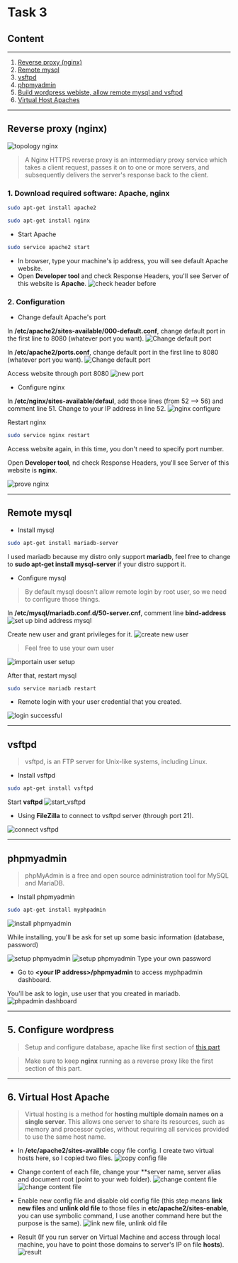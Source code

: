 # Task 3
## Content
---
1. <a href="#1">Reverse proxy (nginx)</a>
2. <a href="#2">Remote mysql</a>
3. <a href="#3">vsftpd</a>
4. <a href="#4">phpmyadmin</a>
5. <a href="#5">Build wordpress webiste, allow remote mysql and vsftpd</a>
6. <a href="#6">Virtual Host Apaches</a>

---
<div id="1"></div>

## Reverse proxy (nginx)

![topology nginx](./img/reverse-proxy-nginx-topology.jpg)

>A Nginx HTTPS reverse proxy is an intermediary proxy service which takes a client request, passes it on to one or more servers, and subsequently delivers the server's response back to the client.

### 1. Download required software: Apache, nginx

```bash
sudo apt-get install apache2
```
```bash
sudo apt-get install nginx
```

- Start Apache
```bash
sudo service apache2 start
```
- In browser, type your machine's ip address, you will see default Apache website.
- Open **Developer tool** and check Response Headers, you'll see Server of this website is **Apache**.
![check header before](./img/prove_apach.png)

### 2. Configuration
- Change default Apache's port

In **/etc/apache2/sites-available/000-default.conf**, change default port in the first line to 8080 (whatever port you want).
![Change default port](./img/changport_000.png)

In **/etc/apache2/ports.conf**, change default port in the first line to 8080 (whatever port you want).
![Change default port](./img/change_ports.png)

Access website through port 8080
![new port](./img/change_port_apache.png)

- Configure nginx

In **/etc/nginx/sites-available/defaul**, add those lines (from 52 --> 56) and comment line 51. Change to your IP address in line 52.
![nginx configure](./img/change_nginx.png)

Restart nginx
```bash
sudo service nginx restart
```

Access website again, in this time, you don't need to specify port number.

Open **Developer tool**, nd check Response Headers, you'll see Server of this website is **nginx**.

![prove nginx](./img/nginx_prove.png)

---
<div id="2"></div>

## Remote mysql

- Install mysql
```bash
sudo apt-get install mariadb-server
```
I used mariadb because my distro only support **mariadb**, feel free to change to **sudo apt-get install mysql-server** if your distro support it.

- Configure mysql

> By default mysql doesn't allow remote login by root user, so we need to configure those things.

In **/etc/mysql/mariadb.conf.d/50-server.cnf**, comment line **bind-address**
![set up bind address mysql](./img/setup_mysql_remote.jpeg)


Create new user and grant privileges for it.
![create new user](./img/create_user_to_remote_mysql.jpeg)
> Feel free to use your own user

![importain user setup](./img/required_setup.jpeg)

After that, restart mysql
```bash
sudo service mariadb restart
```

- Remote login with your user credential that you created.

![login successful](./img/login_remote_success.jpeg)

---
<div id="3"><div>

## vsftpd
> vsftpd, is an FTP server for Unix-like systems, including Linux.

- Install vsftpd
```bash
sudo apt-get install vsftpd
```
Start **vsftpd**
![start_vsftpd](./img/start_vsftpd.jpeg) 

- Using **FileZilla** to connect to vsftpd server (through port 21).

![connect vsftpd](./img/test_file_vsftpd.jpeg)

---
<div id="4"></div>

## phpmyadmin
> phpMyAdmin is a free and open source administration tool for MySQL and MariaDB.
- Install phpmyadmin
```bash
sudo apt-get install myphpadmin
```
![install phpmyadmin](./img/install_phpmyadmin.jpeg)

While installing, you'll be ask for set up some basic information (database, password)

![setup phpmyadmin](./img/setup_phpmyadmin.jpeg)
![setup phpmyadmin](./img/setup_password_phpmyadin.jpeg)
Type your own password

- Go to **\<your IP address>/phpmyadmin** to access myphpadmin dashboard.

You'll be ask to login, use user that you created in mariadb.
![phpadmin dashboard](./img/phpadmin-dashboard.png)

---
<div id="5"></div>

## 5. Configure wordpress

> Setup and configure database, apache like first section of [this part](./Task2/part1.md)

> Make sure to keep **nginx** running as a reverse proxy like the first section of this part.

---

## 6. Virtual Host Apache

> Virtual hosting is a method for **hosting multiple domain names on a single server**. This allows one server to share its resources, such as memory and processor cycles, without requiring all services provided to use the same host name.

- In **/etc/apache2/sites-availble** copy file config. I create two virtual hosts here, so I copied two files.
![copy config file](./img/copy-file.png) 

- Change content of each file, change your **server name, server alias and document root (point to your web folder).
![change content file](./img/change-configfile.png)
![change content file](./img/change-confilefile1.png)

- Enable new config file and disable old config file (this step means **link new files** and **unlink old file** to those files in **etc/apache2/sites-enable**, you can use symbolic command, I use another command here but the purpose is the same).
![link new file, unlink old file](./img/enable-config-file.png)

- Result (If you run server on Virtual Machine and access through local machine, you have to point those domains to server's IP on file **hosts**).
![result](./img/final-result.png)

